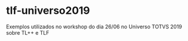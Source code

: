 # tlf-universo2019
Exemplos utilizados no workshop do dia 26/06 no Universo TOTVS 2019 sobre TL++ e TLF
